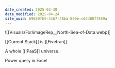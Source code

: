 ```yaml
---
date_created: 2025-03-30
date_modified: 2025-04-24
site_uuid: 69689fb9-43b7-48ba-896e-c64d88f7809a
---
```


![[Visuals/For/imageRep__North-Sea-of-Data.webp]]


[[Current Stack]] is [[Fivetran]].

A whole [[iPaaS]] universe.  

Power query in Excel
